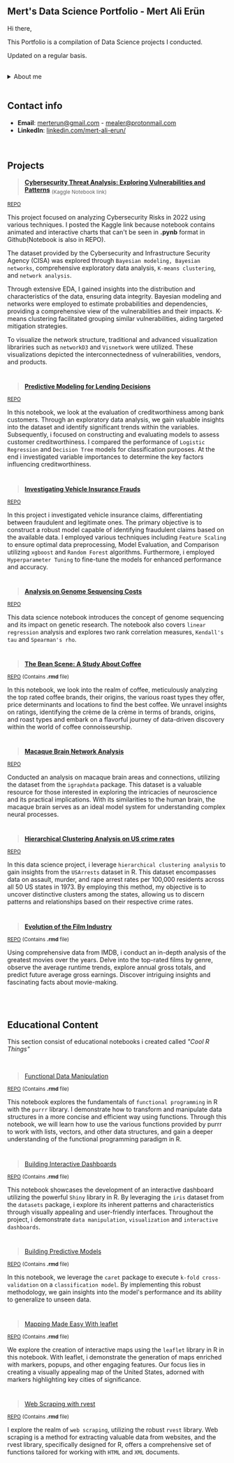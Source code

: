 ## Mert's Data Science Portfolio -   Mert Ali Erün

Hi there,

This Portfolio is a compilation of Data Science projects I conducted.

Updated on a regular basis.

<br>
<details>
  <summary>About me</summary><br>
  
My data science notebooks consist of variety of topics with many different approaches using a lot of different frameworks.

Armed with R, and an array of many powerful libraries, I dive headfirst into the data, exploring its depths to extract valuable insights and transforming complex data into tangible solutions.

Inside these notebooks, you'll find a diverse range of projects that showcase multidimensional skills. From ```Predictive Modeling``` and ```Machine Learning``` to ```Network Analysis``` and more. Each notebook represents a chapter in my data science story. With a meticulous approach, I carefully select and preprocess the data, construct robust models, and evaluate their performance to ensure reliable and accurate results.

It can also be seen that i'm meticulous in the narrative and document my thought process, observations, explanations and the lessons learned, transforming my notebooks into a repository of knowledge and continuous improvement. 
  
  <summary>Bio</summary><br>

Studied economics at Izmir University of Economics and finished within top 5. I learned to use tools and topics like R, SQL, econometrics and network analysis at university which sparked my passion towards data science. 
  
In my professional career, I have had the opportunity to collaborate with diverse organizations and esteemed clients representing prominent sectors such as Law, Sports, Technology, and Production. This exposure has fostered my ability to work in a cross-functional capacity and adopted more skills beyond my core knowledge base.
  
</details>

<br>

## Contact info
- **Email**: [merterun@gmail.com](mailto:merterun@gmail.com) - [mealer@protonmail.com](mailto:mealer@protonmail.com)
- **LinkedIn**: [linkedin.com/mert-ali-erun/](https://www.linkedin.com/in/mert-ali-erun/)

<br>

## Projects

> **[Cybersecurity Threat Analysis: Exploring Vulnerabilities and Patterns](https://www.kaggle.com/code/merterun/cybersecurity-threat-analysis)** <sub> (Kaggle Notebook link)</sub>

<sub>[REPO](https://github.com/merterun/cybersecurity-risk-analysis)</sub>

This project focused on analyzing Cybersecurity Risks in 2022 using various techniques. I posted the Kaggle link because notebook contains animated and interactive charts that can't be seen in **.pynb** format in Github(Notebook is also in REPO). 

The dataset provided by the Cybersecurity and Infrastructure Security Agency (CISA) was explored through ```Bayesian modeling, Bayesian networks```, comprehensive exploratory data analysis, ```K-means clustering```, and ```network analysis```.

Through extensive EDA, I gained insights into the distribution and characteristics of the data, ensuring data integrity. Bayesian modeling and networks were employed to estimate probabilities and dependencies, providing a comprehensive view of the vulnerabilities and their impacts. K-means clustering facilitated grouping similar vulnerabilities, aiding targeted mitigation strategies.

To visualize the network structure, traditional and advanced visualization librariries such as ```networkD3``` and ```Visnetwork``` were utilized. These visualizations depicted the interconnectedness of vulnerabilities, vendors, and products.

#

> **[Predictive Modeling for Lending Decisions](https://github.com/merterun/credit-risk-evaluation/blob/main/predictive-modeling-for-lending-decisions.ipynb)**

<sub>[REPO](https://github.com/merterun/credit-risk-analysis)</sub>

In this notebook, we look at the evaluation of creditworthiness among bank customers. Through an exploratory data analysis, we gain valuable insights into the dataset and identify significant trends within the variables. Subsequently, i focused on constructing and evaluating models to assess customer creditworthiness. I compared the performance of ```Logistic Regression``` and ```Decision Tree``` models for classification purposes. At the end i investigated variable importances to determine the key factors influencing creditworthiness.

#

> **[Investigating Vehicle Insurance Frauds](https://github.com/merterun/fraud-detection-insurance/blob/main/investigating-vehicle-insurance-frauds-with-ml.ipynb)**

<sub>[REPO](https://github.com/merterun/fraud-detection-insurance)</sub>

In this project i investigated vehicle insurance claims, differentiating between fraudulent and legitimate ones. The primary objective is to construct a robust model capable of identifying fraudulent claims based on the available data. I employed various techniques including ```Feature Scaling``` to ensure optimal data preprocessing, Model Evaluation, and Comparison utilizing ```xgboost``` and ```Random Forest``` algorithms. Furthermore, i employed ```Hyperparameter Tuning``` to fine-tune the models for enhanced performance and accuracy.

#

> **[Analysis on Genome Sequencing Costs](https://github.com/merterun/genome-sequencing-costs/blob/main/exploring-and-cost-patterns-of-genome-sequencing.ipynb)**

<sub>[REPO](https://github.com/merterun/genome-sequencing-costs)</sub>

This data science notebook introduces the concept of genome sequencing and its impact on genetic research. The notebook also covers ```linear regression``` analysis and explores two rank correlation measures, ```Kendall's tau``` and ```Spearman's rho```. 

#

> **[The Bean Scene: A Study About Coffee](https://github.com/merterun/the-bean-scene-a-study-about-coffee/blob/main/the-bean-scene-a-study-about-coffee.ipynb)**

<sub>[REPO](https://github.com/merterun/the-bean-scene-a-study-about-coffee) (Contains **.rmd** file)</sub>

In this notebook, we look into the realm of coffee, meticulously analyzing the top rated coffee brands, their origins, the various roast types they offer, price determinants and locations to find the best coffee. We unravel insights on ratings, identifying the crème de la crème in terms of brands, origins, and roast types and embark on a flavorful journey of data-driven discovery within the world of coffee connoisseurship.

#

> **[Macaque Brain Network Analysis](https://github.com/merterun/macaque-brain-network-analysis/blob/main/mapping-the-macaque-brain-a-network-analysis.ipynb)**

<sub>[REPO](https://github.com/merterun/macaque-brain-network-analysis)</sub>

Conducted an analysis on macaque brain areas and connections, utilizing the dataset from the ```igraphdata``` package. This dataset is a valuable resource for those interested in exploring the intricacies of neuroscience and its practical implications. With its similarities to the human brain, the macaque brain serves as an ideal model system for understanding complex neural processes.

#

> **[Hierarchical Clustering Analysis on US crime rates](https://github.com/merterun/hierarchical-clustering-analysis-US-arrests/blob/main/hierarchical-clustering-and-pca-on-u-s-crime-rate.ipynb)**

<sub>[REPO](https://github.com/merterun/hierarchical-clustering-analysis-US-arrests)</sub>

In this data science project, i leverage ```hierarchical clustering analysis``` to gain insights from the ```USArrests``` dataset in R. This dataset encompasses data on assault, murder, and rape arrest rates per 100,000 residents across all 50 US states in 1973. By employing this method, my objective is to uncover distinctive clusters among the states, allowing us to discern patterns and relationships based on their respective crime rates.

#

> **[Evolution of the Film Industry](https://github.com/merterun/evolution-of-cinema/blob/main/the-evolution-of-cinema-a-data-driven-perspective.ipynb)**

<sub>[REPO](https://github.com/merterun/evolution-of-cinema) (Contains **.rmd** file)</sub>

Using comprehensive data from IMDB, i conduct an in-depth analysis of the greatest movies over the years. Delve into the top-rated films by genre, observe the average runtime trends, explore annual gross totals, and predict future average gross earnings. Discover intriguing insights and fascinating facts about movie-making.

<br><br>

## Educational Content

This section consist of educational notebooks i created called *"Cool R Things"*

<br>

> [Functional Data Manipulation](https://github.com/merterun/functional-data-manipulation/blob/main/functional-data-manipulation.ipynb)

<sub>[REPO](https://github.com/merterun/functional-data-manipulation) (Contains **.rmd** file)</sub>

This notebook explores the fundamentals of ```functional programming``` in R with the ```purrr``` library. I demonstrate how to transform and manipulate data structures in a more concise and efficient way using functions. Through this notebook, we will learn how to use the various functions provided by purrr to work with lists, vectors, and other data structures, and gain a deeper understanding of the functional programming paradigm in R.

#

> [Building Interactive Dashboards](https://github.com/merterun/building-interactive-dashboards/blob/main/building-interactive-dashboards.ipynb)

<sub>[REPO](https://github.com/merterun/building-predictive-models) (Contains **.rmd** file)</sub>

This notebook showcases the development of an interactive dashboard utilizing the powerful ```Shiny``` library in R. By leveraging the ```iris``` dataset from the ```datasets``` package, i explore its inherent patterns and characteristics through visually appealing and user-friendly interfaces. Throughout the project, i demonstrate ```data manipulation```, ```visualization``` and ```interactive dashboards```.
 
 #
 
> [Building Predictive Models](https://github.com/merterun/building-predictive-models/blob/main/building-predictive-models.ipynb)

<sub>[REPO](https://github.com/merterun/building-predictive-models) (Contains **.rmd** file)</sub>

In this notebook, we leverage the ```caret``` package to execute ```k-fold cross-validation``` on a ```classification model```. By implementing this robust methodology, we gain insights into the model's performance and its ability to generalize to unseen data. 

#

> [Mapping Made Easy With leaflet](https://github.com/merterun/mapping-made-easy/blob/main/mapping-made-easy-with-leaflet.ipynb)

<sub>[REPO](https://github.com/merterun/mapping-made-easy) (Contains **.rmd** file)</sub>

We explore the creation of interactive maps using the ```leaflet``` library in R in this notebook. With leaflet, i demonstrate the generation of maps enriched with markers, popups, and other engaging features. Our focus lies in creating a visually appealing map of the United States, adorned with markers highlighting key cities of significance.

#

> [Web Scraping with rvest](https://github.com/merterun/web-scraping-with-rvest/blob/main/web-scraping-with-rvest.ipynb)

<sub>[REPO](https://github.com/merterun/web-scraping-with-rvest) (Contains **.rmd** file)</sub>

I explore the realm of ```web scraping```, utilizing the robust ```rvest``` library. Web scraping is a method for extracting valuable data from websites, and the rvest library, specifically designed for R, offers a comprehensive set of functions tailored for working with ```HTML``` and ```XML``` documents.
